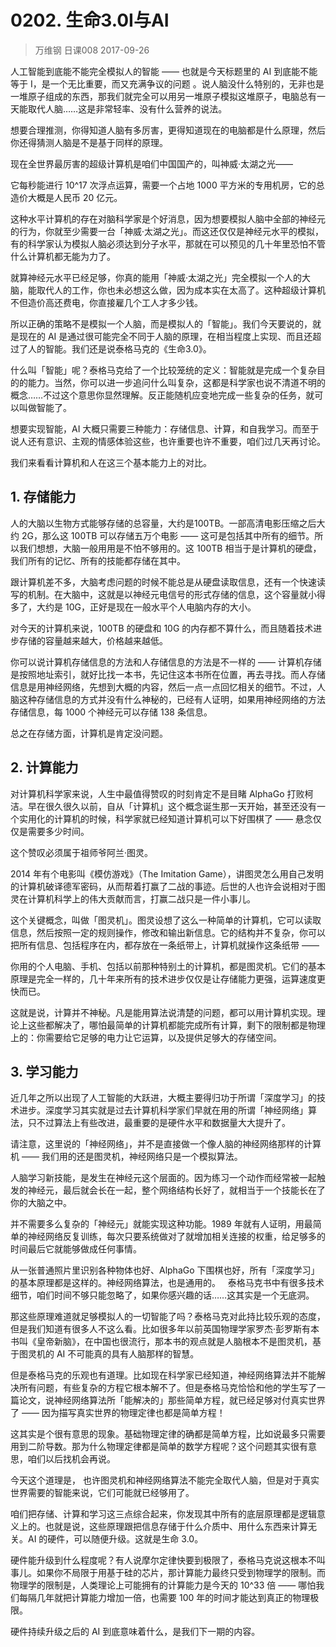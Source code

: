 # 0202. 生命3.0I与AI
> 万维钢 日课008 2017-09-26

人工智能到底能不能完全模拟人的智能 —— 也就是今天标题里的 AI 到底能不能等于 I，是一个无比重要，而又充满争议的问题 。说人脑没什么特别的，无非也是一堆原子组成的东西，那我们就完全可以用另一堆原子模拟这堆原子，电脑总有一天能取代人脑……这是非常轻率、没有什么营养的说法。

想要合理推测，你得知道人脑有多厉害，更得知道现在的电脑都是什么原理，然后你还得猜测人脑是不是基于同样的原理。

现在全世界最厉害的超级计算机是咱们中国国产的，叫神威·太湖之光——

它每秒能进行 10^17 次浮点运算，需要一个占地 1000 平方米的专用机房，它的总造价大概是人民币 20 亿元。

这种水平计算机的存在对脑科学家是个好消息，因为想要模拟人脑中全部的神经元的行为，你就至少需要一台「神威·太湖之光」。而这还仅仅是神经元水平的模拟，有的科学家认为模拟人脑必须达到分子水平，那就在可以预见的几十年里恐怕不管什么计算机都无能为力了。

就算神经元水平已经足够，你真的能用「神威·太湖之光」完全模拟一个人的大脑，能取代人的工作，你也未必想这么做，因为成本实在太高了。这种超级计算机不但造价高还费电，你直接雇几个工人才多少钱。

所以正确的策略不是模拟一个人脑，而是模拟人的「智能」。我们今天要说的，就是现在的 AI 是通过很可能完全不同于人脑的原理，在相当程度上实现、而且还超过了人的智能。我们还是说泰格马克的《生命3.0》。

什么叫「智能」呢？泰格马克给了一个比较笼统的定义：智能就是完成一个复杂目的的能力。当然，你可以进一步追问什么叫复杂，这都是科学家也说不清道不明的概念……不过这个意思你显然理解。反正能随机应变地完成一些复杂的任务，就可以叫做智能了。

想要实现智能，AI 大概只需要三种能力：存储信息、计算，和自我学习。而至于说人还有意识、主观的情感体验这些，也许重要也许不重要，咱们过几天再讨论。

我们来看看计算机和人在这三个基本能力上的对比。 

## 1. 存储能力

人的大脑以生物方式能够存储的总容量，大约是100TB。一部高清电影压缩之后大约 2G，那么这 100TB 可以存储五万个电影 —— 这可是包括其中所有的细节。所以我们想想，大脑一般用用是不怕不够用的。这 100TB 相当于是计算机的硬盘，我们所有的记忆、所有的技能都存储在其中。

跟计算机差不多，大脑考虑问题的时候不能总是从硬盘读取信息，还有一个快速读写的机制。在大脑中，这就是以神经元电信号的形式存储的信息，这个容量就小得多了，大约是 10G，正好是现在一般水平个人电脑内存的大小。

对今天的计算机来说，100TB 的硬盘和 10G 的内存都不算什么，而且随着技术进步存储的容量越来越大，价格越来越低。

你可以说计算机存储信息的方法和人存储信息的方法是不一样的 —— 计算机存储是按照地址索引，就好比找一本书，先记住这本书所在位置，再去寻找。而人存储信息是用神经网络，先想到大概的内容，然后一点一点回忆相关的细节。不过，人脑这种存储信息的方式并没有什么神秘的，已经有人证明，如果用神经网络的方法存储信息，每 1000 个神经元可以存储 138 条信息。

总之在存储方面，计算机是肯定没问题。 

## 2. 计算能力

对计算机科学家来说，人生中最值得赞叹的时刻肯定不是目睹 AlphaGo 打败柯洁。早在很久很久以前，自从「计算机」这个概念诞生那一天开始，甚至还没有一个实用化的计算机的时候，科学家就已经知道计算机可以下好围棋了 —— 悬念仅仅是需要多少时间。

这个赞叹必须属于祖师爷阿兰·图灵。

2014 年有个电影叫《模仿游戏》（The Imitation Game），讲图灵怎么用自己发明的计算机破译德军密码，从而帮着打赢了二战的事迹。后世的人也许会说相对于图灵在计算机科学上的伟大贡献而言，打赢二战只是一件小事儿。

这个关键概念，叫做「图灵机」。图灵设想了这么一种简单的计算机，它可以读取信息，然后按照一定的规则操作，修改和输出新信息。它的结构并不复杂，你可以把所有信息、包括程序在内，都存放在一条纸带上，计算机就操作这条纸带 ——  

你用的个人电脑、手机、包括以前那种特别土的计算机，都是图灵机。它们的基本原理是完全一样的，几十年来所有的技术进步仅仅是让存储能力更强，运算速度更快而已。

这就是说，计算并不神秘。凡是能用算法说清楚的问题，都可以用计算机实现。理论上这些都解决了，哪怕最简单的计算机都能完成所有计算，剩下的限制都是物理上的：你需要给它足够的电力让它运算，以及提供足够大的存储空间。 

## 3. 学习能力

近几年之所以出现了人工智能的大跃进，大概主要得归功于所谓「深度学习」的技术进步。深度学习其实就是过去计算机科学家们早就在用的所谓「神经网络」算法，只不过算法上有些改进，最重要的是硬件水平和数据量大大提升了。

请注意，这里说的「神经网络」，并不是直接做一个像人脑的神经网络那样的计算机 —— 我们用的还是图灵机，神经网络只是一个模拟算法。

人脑学习新技能，是发生在神经元这个层面的。因为练习一个动作而经常被一起触发的神经元，最后就会长在一起，整个网络结构长好了，就相当于一个技能长在了你的大脑之中。

并不需要多么复杂的「神经元」就能实现这种功能。1989 年就有人证明，用最简单的神经网络反复训练，每次只要系统做对了就增加相关连接的权重，给足够多的时间最后它就能够做成任何事情。

从一张普通照片里识别各种物体也好、AlphaGo 下围棋也好，所有「深度学习」的基本原理都是这样的。神经网络算法，也是通用的。
 
泰格马克书中有很多技术细节，咱们时间不够只能忽略了，如果你感兴趣的话……这其实是一个无底洞。

那这些原理难道就足够模拟人的一切智能了吗？泰格马克对此持比较乐观的态度，但是我们知道有很多人不这么看。比如很多年以前英国物理学家罗杰·彭罗斯有本书叫《皇帝新脑》，在中国也很流行，那本书的观点就是人脑根本不是图灵机，基于图灵机的 AI 不可能真的具有人脑那样的智慧。

但是泰格马克的乐观也有道理。比如现在科学家已经知道，神经网络算法并不能解决所有问题，有些复杂的方程它根本解不了。但是泰格马克恰恰和他的学生写了一篇论文，说神经网络算法所「能解决的」那些简单方程，就已经足够对付真实世界了 —— 因为描写真实世界的物理定律也都是简单方程！

这其实是个很有意思的现象。基础物理定律的确都是简单方程，比如说最多只需要用到二阶导数。那为什么物理定律都是简单的数学方程呢？这个问题其实很有意思，咱们以后找机会再说。

今天这个道理是， 也许图灵机和神经网络算法不能完全取代人脑，但是对于真实世界需要的智能来说，它们可能就已经够用了。

咱们把存储、计算和学习这三点综合起来，你发现其中所有的底层原理都是逻辑意义上的。也就是说，这些原理跟把信息存储于什么介质中、用什么东西来计算无关。AI 的硬件，可以随便升级。这就是生命 3.0。

硬件能升级到什么程度呢？有人说摩尔定律快要到极限了，泰格马克说这根本不叫事儿。如果你不局限于用基于硅的芯片，那计算能力最终只受到物理学的限制。而物理学的限制是，人类理论上可能拥有的计算能力是今天的 10^33 倍 —— 哪怕我们每隔几年就把计算能力增加一倍，也需要 100 年的时间才能达到真正的物理极限。

硬件持续升级之后的 AI 到底意味着什么，是我们下一期的内容。

